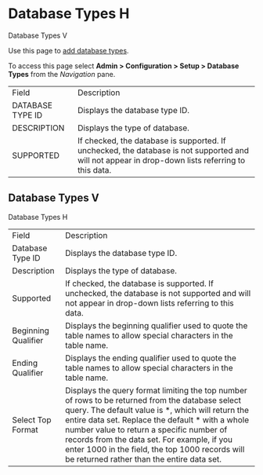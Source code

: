 # <span id="top"></span>Database Types H

Database Types V

<div class="use">

Use this page to [add database
types](../Use_Cases/Add_Database_Types.htm).

</div>

To access this page select **Admin \> Configuration \> Setup \> Database
Types** from the *Navigation*
pane.

|                  |                                                                                                                                                   |
| ---------------- | ------------------------------------------------------------------------------------------------------------------------------------------------- |
| Field            | Description                                                                                                                                       |
| DATABASE TYPE ID | Displays the database type ID.                                                                                                                    |
| DESCRIPTION      | Displays the type of database.                                                                                                                    |
| SUPPORTED        | If checked, the database is supported. If unchecked, the database is not supported and will not appear in drop-down lists referring to this data. |

## <span id="Database"></span>Database Types V

Database Types
H

|                     |                                                                                                                                                                                                                                                                                                                                                                                                         |
| ------------------- | ------------------------------------------------------------------------------------------------------------------------------------------------------------------------------------------------------------------------------------------------------------------------------------------------------------------------------------------------------------------------------------------------------- |
| Field               | Description                                                                                                                                                                                                                                                                                                                                                                                             |
| Database Type ID    | Displays the database type ID.                                                                                                                                                                                                                                                                                                                                                                          |
| Description         | Displays the type of database.                                                                                                                                                                                                                                                                                                                                                                          |
| Supported           | If checked, the database is supported. If unchecked, the database is not supported and will not appear in drop-down lists referring to this data.                                                                                                                                                                                                                                                       |
| Beginning Qualifier | Displays the beginning qualifier used to quote the table names to allow special characters in the table name.                                                                                                                                                                                                                                                                                           |
| Ending Qualifier    | Displays the ending qualifier used to quote the table names to allow special characters in the table name.                                                                                                                                                                                                                                                                                              |
| Select Top Format   | Displays the query format limiting the top number of rows to be returned from the database select query. The default value is \*, which will return the entire data set. Replace the default \* with a whole number value to return a specific number of records from the data set. For example, if you enter 1000 in the field, the top 1000 records will be returned rather than the entire data set. |
